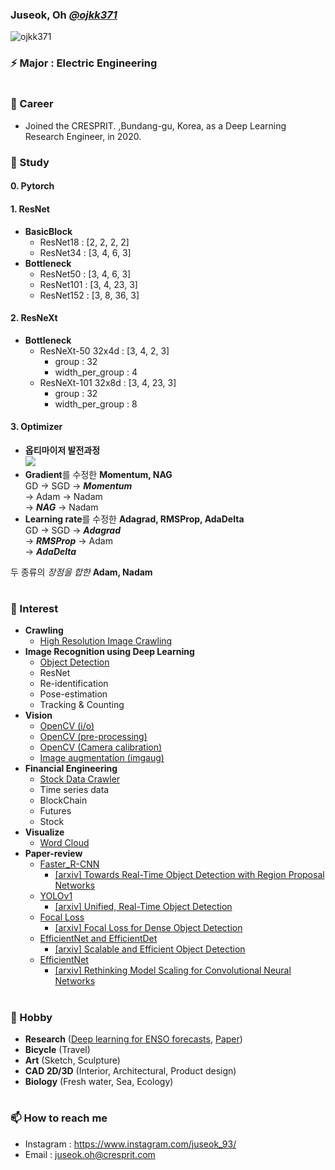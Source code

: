 ### Juseok, Oh [*@ojkk371*](https://blog.naver.com/ojkk371)
<p align="left"> <img src="https://komarev.com/ghpvc/?username=ojkk371&color=brightgreen" alt="ojkk371" /> </p>

### ⚡ Major : Electric Engineering

#
### 🔭 Career
- Joined the CRESPRIT. ,Bundang-gu, Korea, as a Deep Learning Research Engineer, in 2020.

### 🤔 Study
#### 0. Pytorch  
#### 1. ResNet
  - **BasicBlock**
    - ResNet18 : [2, 2, 2, 2]
    - ResNet34 : [3, 4, 6, 3]
  - **Bottleneck**
    - ResNet50 : [3, 4, 6, 3]
    - ResNet101 : [3, 4, 23, 3]
    - ResNet152 : [3, 8, 36, 3]
  
#### 2. ResNeXt
  - **Bottleneck**
    - ResNeXt-50 32x4d : [3, 4, 2, 3]
      - group : 32
      - width_per_group : 4
    - ResNeXt-101 32x8d : [3, 4, 23, 3]
      - group : 32
      - width_per_group : 8
      
      
#### 3. Optimizer  
  - **옵티마이저 발전과정**  
![](https://github.com/ojkk371/ojkk371/blob/master/optim.PNG?raw=true)  
- **Gradient**를 수정한 **Momentum, NAG**  
  GD → SGD → ***Momentum***  
  → Adam → Nadam  
  → ***NAG*** → Nadam  
- **Learning rate**를 수정한 **Adagrad, RMSProp, AdaDelta**   
  GD → SGD → ***Adagrad***  
  → ***RMSProp*** → Adam  
  → ***AdaDelta***  

 

두 종류의 *장점을 합한* **Adam, Nadam**
  
#
### 🌱 Interest
- **Crawling**
    - [High Resolution Image Crawling](https://github.com/ojkk371/Image-crawler)    
- **Image Recognition using Deep Learning**    
    - [Object Detection](https://github.com/ojkk371/Object-Detection)
    - ResNet
    - Re-identification
    - Pose-estimation
    - Tracking & Counting
- **Vision**
    - [OpenCV (i/o)](https://crmn.tistory.com/49?category=785177)
    - [OpenCV (pre-processing)](https://opencv-python-tutroals.readthedocs.io/en/latest/py_tutorials/py_imgproc/py_table_of_contents_imgproc/py_table_of_contents_imgproc.html)
    - [OpenCV (Camera calibration)](https://darkpgmr.tistory.com/32)
    - [Image augmentation (imgaug)](https://github.com/aleju/imgaug)
- **Financial Engineering**
    - [Stock Data Crawler](https://github.com/ojkk371/Stock-datareader)
    - Time series data
    - BlockChain
    - Futures
    - Stock
- **Visualize**
    - [Word Cloud](https://tariat.tistory.com/854)
- **Paper-review**
    - [Faster_R-CNN](https://github.com/ojkk371/Paper-review/blob/master/Faster_R-CNN/README.md)  
       - [[arxiv] Towards Real-Time Object Detection with Region Proposal Networks](https://arxiv.org/pdf/1506.01497.pdf)
    - [YOLOv1](https://github.com/ojkk371/Paper-review/blob/master/YOLOv1/README.md)  
       - [[arxiv] Unified, Real-Time Object Detection](https://arxiv.org/pdf/1506.02640.pdf)
    - [Focal Loss](https://github.com/ojkk371/Paper-review/blob/master/Focal_Loss/README.md)  
       - [[arxiv] Focal Loss for Dense Object Detection](https://arxiv.org/pdf/1708.02002.pdf)
    - [EfficientNet and EfficientDet](https://github.com/ojkk371/Paper-review/blob/master/EfficientDet/README.md)  
       - [[arxiv] Scalable and Efficient Object Detection](https://arxiv.org/pdf/1911.09070.pdf)
    - [EfficientNet](https://github.com/ojkk371/Paper-review/blob/master/EfficientNet/README.md)  
       - [[arxiv] Rethinking Model Scaling for Convolutional Neural Networks](https://arxiv.org/pdf/1905.11946.pdf%E2%80%8Barxiv.org)
    
#
### 👯 Hobby
- **Research** ([Deep learning for ENSO forecasts](https://github.com/ojkk371/Deep-learning-for-ENSO-forecasts), [Paper](https://github.com/ojkk371/Paper-review))
- **Bicycle** (Travel)
- **Art** (Sketch, Sculpture)
- **CAD 2D/3D** (Interior, Architectural, Product design)
- **Biology** (Fresh water, Sea, Ecology)
#
### 📫 How to reach me
- Instagram : https://www.instagram.com/juseok_93/
- Email : juseok.oh@cresprit.com


<!--
**ojkk371/ojkk371** is a ✨ _special_ ✨ repository because its `README.md` (this file) appears on your GitHub profile.

Here are some ideas to get you started:

- 🔭 I’m currently working on ...
- 🌱 I’m currently learning ...
- 👯 I’m looking to collaborate on ...
- 🤔 I’m looking for help with ...
- 💬 Ask me about ...
- 📫 How to reach me: ...
- 😄 Pronouns: ...
- ⚡ Fun fact: ...
-->
